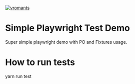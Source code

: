
[![vromants](https://circleci.com/gh/vromants/playwright-test-demo.svg?style=shield)](https://circleci.com/gh/vromants/playwright-test-demo)

# Simple Playwright Test Demo
Super simple playwright demo with PO and Fixtures usage.

# How to run tests 

yarn run test
